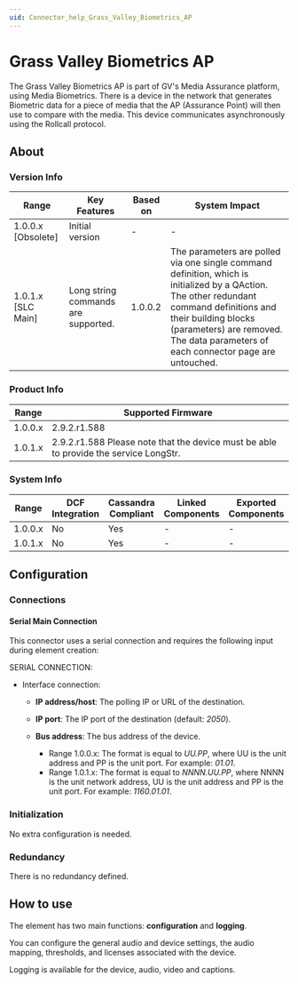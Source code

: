 ```yaml
---
uid: Connector_help_Grass_Valley_Biometrics_AP
---
```


# Grass Valley Biometrics AP

The Grass Valley Biometrics AP is part of GV's Media Assurance platform, using Media Biometrics. There is a device in the network that generates Biometric data for a piece of media that the AP (Assurance Point) will then use to compare with the media. This device communicates asynchronously using the Rollcall protocol.

## About

### Version Info

| **Range**            | **Key Features**                    | **Based on** | **System Impact**                                                                                                                                                                                                                                  |
|----------------------|-------------------------------------|--------------|----------------------------------------------------------------------------------------------------------------------------------------------------------------------------------------------------------------------------------------------------|
| 1.0.0.x \[Obsolete\] | Initial version                     | \-           | \-                                                                                                                                                                                                                                                 |
| 1.0.1.x \[SLC Main\] | Long string commands are supported. | 1.0.0.2      | The parameters are polled via one single command definition, which is initialized by a QAction. The other redundant command definitions and their building blocks (parameters) are removed. The data parameters of each connector page are untouched. |

### Product Info

| **Range** | **Supported Firmware**                                                                |
|-----------|---------------------------------------------------------------------------------------|
| 1.0.0.x   | 2.9.2.r1.588                                                                          |
| 1.0.1.x   | 2.9.2.r1.588 Please note that the device must be able to provide the service LongStr. |

### System Info

| **Range** | **DCF Integration** | **Cassandra Compliant** | **Linked Components** | **Exported Components** |
|-----------|---------------------|-------------------------|-----------------------|-------------------------|
| 1.0.0.x   | No                  | Yes                     | \-                    | \-                      |
| 1.0.1.x   | No                  | Yes                     | \-                    | \-                      |

## Configuration

### Connections

#### Serial Main Connection

This connector uses a serial connection and requires the following input during element creation:

SERIAL CONNECTION:

- Interface connection:

  - **IP address/host**: The polling IP or URL of the destination.

  - **IP port**: The IP port of the destination (default: *2050*).

  - **Bus address**: The bus address of the device.

    - Range 1.0.0.x: The format is equal to *UU.PP*, where UU is the unit address and PP is the unit port. For example: *01.01*.
    - Range 1.0.1.x: The format is equal to *NNNN.UU.PP*, where NNNN is the unit network address, UU is the unit address and PP is the unit port. For example: *1160.01.01*.

### Initialization

No extra configuration is needed.

### Redundancy

There is no redundancy defined.

## How to use

The element has two main functions: **configuration** and **logging**.

You can configure the general audio and device settings, the audio mapping, thresholds, and licenses associated with the device.

Logging is available for the device, audio, video and captions.
